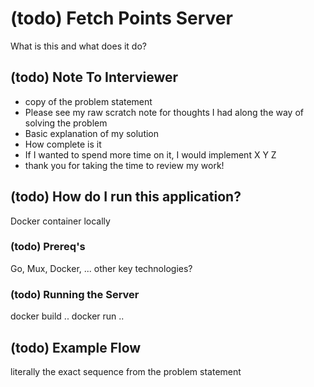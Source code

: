 # (todo) Fetch Points Server

What is this and what does it do?

## (todo) Note To Interviewer

- copy of the problem statement
- Please see my raw scratch note for thoughts I had along the way of solving the problem
- Basic explanation of my solution
- How complete is it
- If I wanted to spend more time on it, I would implement X Y Z
- thank you for taking the time to review my work!

## (todo) How do I run this application?

Docker container locally

### (todo) Prereq's

Go, Mux, Docker, ... other key technologies?

### (todo) Running the Server

docker build ..
docker run ..

## (todo) Example Flow

literally the exact sequence from the problem statement



